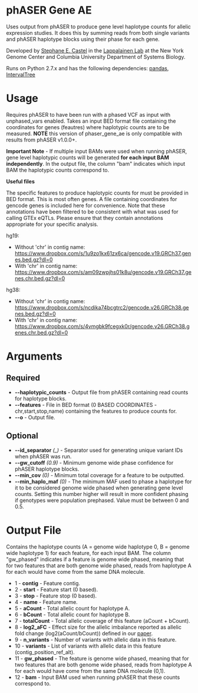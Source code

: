 # phASER Gene AE
Uses output from phASER to produce gene level haplotype counts for allelic expression studies. It does this by summing reads from both single variants and phASER haplotype blocks using their phase for each gene.

Developed by [Stephane E. Castel](mailto:scastel@nygenome.org) in the [Lappalainen Lab](http://tllab.org) at the New York Genome Center and Columbia University Department of Systems Biology.

Runs on Python 2.7.x and has the following dependencies: [pandas](http://pandas.pydata.org), [IntervalTree](https://github.com/jamescasbon/PyVCF)

# Usage
Requires phASER to have been run with a phased VCF as input with unphased_vars enabled. Takes an input BED format file containing the coordinates for genes (feautres) where haplotypic counts are to be measured. **NOTE** this version of phaser_gene_ae is only compatible with results from phASER v1.0.0+.

**Important Note** - If multiple input BAMs were used when running phASER, gene level haplotypic counts will be generated **for each input BAM independently**. In the output file, the column "bam" indicates which input BAM the haplotypic counts correspond to.

**Useful files**

The specific features to produce haplotypic counts for must be provided in BED format. This is most often genes. A file containing coordinates for gencode genes is included here for convenience. Note that these annotations have been filtered to be consistent with what was used for calling GTEx eQTLs. Please ensure that they contain annotations appropriate for your specific analysis.

hg19:
* Without 'chr' in contig name: https://www.dropbox.com/s/1u9zo1kx61zx6ca/gencode.v19.GRCh37.genes.bed.gz?dl=0
* With 'chr' in contig name: https://www.dropbox.com/s/am09zwpjhs01k8u/gencode.v19.GRCh37.genes.chr.bed.gz?dl=0

hg38:
* Without 'chr' in contig name: https://www.dropbox.com/s/ncdika74bcgtrc2/gencode.v26.GRCh38.genes.bed.gz?dl=0
* With 'chr' in contig name: https://www.dropbox.com/s/4vmgbk9fcegxk0r/gencode.v26.GRCh38.genes.chr.bed.gz?dl=0


# Arguments
## Required
* **--haplotypic_counts** - Output file from phASER containing read counts for haplotype blocks.
* **--features** - File in BED format (0 BASED COORDINATES - chr,start,stop,name) containing the features to produce counts for.
* **--o** - Output file.

## Optional
* **--id_separator** _(\_)_ - Separator used for generating unique variant IDs when phASER was run.
* **--gw_cutoff** _(0.9)_ - Minimum genome wide phase confidence for phASER haplotype blocks.
* **--min_cov** _(0)_ - Minimum total coverage for a feature to be outputted.
* **--min_haplo_maf** _(0)_ - The minimum MAF used to phase a haplotype for it to be considered genome wide phased when generating gene level counts. Setting this number higher will result in more confident phasing if genotypes were population prephased. Value must be between 0 and 0.5.

# Output File

Contains the haplotype counts (A = genome wide haplotype 0, B = genome wide haplotype 1) for each feature, for each input BAM. The column "gw_phased" indicates if a feature is genome wide phased, meaning that for two features that are both genome wide phased, reads from haplotype A for each would have come from the same DNA molecule.

* 1 - **contig** - Feature contig.
* 2 - **start** - Feature start (0 based).
* 3 - **stop** - Feature stop (0 based).
* 4 - **name** - Feature name.
* 5 - **aCount** - Total allelic count for haplotype A.
* 6 - **bCount** - Total allelic count for haplotype B.
* 7 - **totalCount** - Total allelic coverage of this feature (aCount + bCount).
* 8 - **log2_aFC** - Effect size for the allelic imbalance reported as allelic fold change (log2(aCount/bCount)) defined in our [paper](http://biorxiv.org/content/early/2016/09/30/078717).
* 9 - **n_variants** - Number of variants with allelic data in this feature.
* 10 - **variants** - List of variants with allelic data in this feature (contig_position_ref_alt).
* 11 - **gw_phased** - The feature is genome wide phased, meaning that for two features that are both genome wide phased, reads from haplotype A for each would have come from the same DNA molecule (0,1).
* 12 - **bam** - Input BAM used when running phASER that these counts correspond to.
